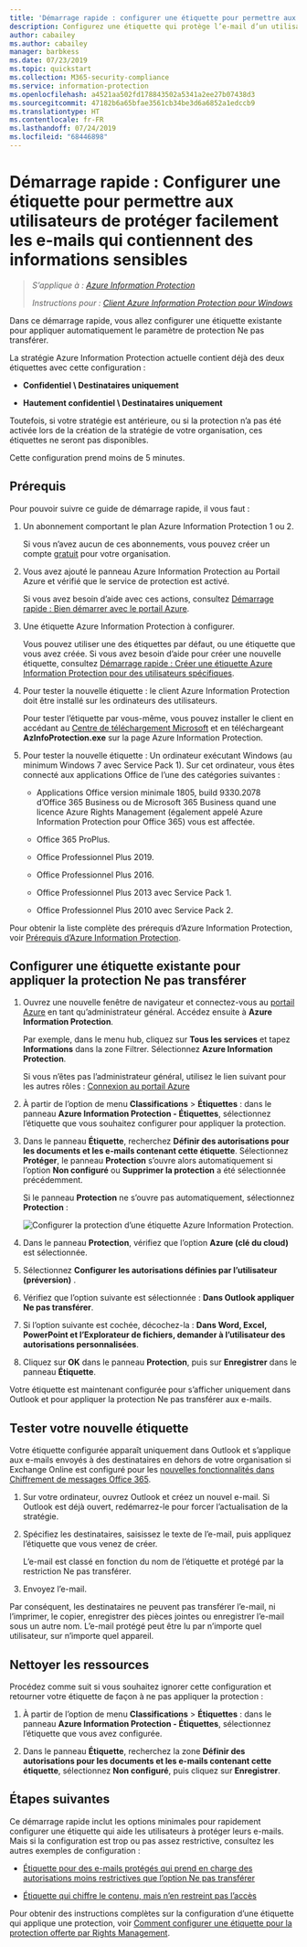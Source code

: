 ```yaml
---
title: 'Démarrage rapide : configurer une étiquette pour permettre aux utilisateurs de protéger facilement les e-mails - AIP'
description: Configurez une étiquette qui protège l’e-mail d’un utilisateur en appliquant automatiquement la protection Ne pas transférer.
author: cabailey
ms.author: cabailey
manager: barbkess
ms.date: 07/23/2019
ms.topic: quickstart
ms.collection: M365-security-compliance
ms.service: information-protection
ms.openlocfilehash: a4521aa502fd178843502a5341a2ee27b07438d3
ms.sourcegitcommit: 47182b6a65bfae3561cb34be3d6a6852a1edccb9
ms.translationtype: HT
ms.contentlocale: fr-FR
ms.lasthandoff: 07/24/2019
ms.locfileid: "68446898"
---
```

# <a name="quickstart-configure-a-label-for-users-to-easily-protect-emails-that-contain-sensitive-information"></a>Démarrage rapide : Configurer une étiquette pour permettre aux utilisateurs de protéger facilement les e-mails qui contiennent des informations sensibles

>*S’applique à : [Azure Information Protection](https://azure.microsoft.com/pricing/details/information-protection)*
>
> *Instructions pour : [Client Azure Information Protection pour Windows](faqs.md#whats-the-difference-between-the-azure-information-protection-client-and-the-azure-information-protection-unified-labeling-client)*

Dans ce démarrage rapide, vous allez configurer une étiquette existante pour appliquer automatiquement le paramètre de protection Ne pas transférer.

La stratégie Azure Information Protection actuelle contient déjà des deux étiquettes avec cette configuration :

- **Confidentiel \ Destinataires uniquement**

- **Hautement confidentiel \ Destinataires uniquement**

Toutefois, si votre stratégie est antérieure, ou si la protection n’a pas été activée lors de la création de la stratégie de votre organisation, ces étiquettes ne seront pas disponibles. 

Cette configuration prend moins de 5 minutes.

## <a name="prerequisites"></a>Prérequis

Pour pouvoir suivre ce guide de démarrage rapide, il vous faut :

1. Un abonnement comportant le plan Azure Information Protection 1 ou 2.
    
    Si vous n’avez aucun de ces abonnements, vous pouvez créer un compte [gratuit](https://admin.microsoft.com/Signup/Signup.aspx?OfferId=87dd2714-d452-48a0-a809-d2f58c4f68b7) pour votre organisation.

2. Vous avez ajouté le panneau Azure Information Protection au Portail Azure et vérifié que le service de protection est activé.

    Si vous avez besoin d’aide avec ces actions, consultez [Démarrage rapide : Bien démarrer avec le portail Azure](quickstart-viewpolicy.md).

3. Une étiquette Azure Information Protection à configurer. 
    
    Vous pouvez utiliser une des étiquettes par défaut, ou une étiquette que vous avez créée. Si vous avez besoin d’aide pour créer une nouvelle étiquette, consultez [Démarrage rapide : Créer une étiquette Azure Information Protection pour des utilisateurs spécifiques](quickstart-label-specificusers.md).

4. Pour tester la nouvelle étiquette : le client Azure Information Protection doit être installé sur les ordinateurs des utilisateurs. 
    
    Pour tester l’étiquette par vous-même, vous pouvez installer le client en accédant au [Centre de téléchargement Microsoft](https://www.microsoft.com/en-us/download/details.aspx?id=53018) et en téléchargeant **AzInfoProtection.exe** sur la page Azure Information Protection.

5. Pour tester la nouvelle étiquette : Un ordinateur exécutant Windows (au minimum Windows 7 avec Service Pack 1). Sur cet ordinateur, vous êtes connecté aux applications Office de l’une des catégories suivantes :
    
    - Applications Office version minimale 1805, build 9330.2078 d’Office 365 Business ou de Microsoft 365 Business quand une licence Azure Rights Management (également appelé Azure Information Protection pour Office 365) vous est affectée.
    
    - Office 365 ProPlus.
    
    - Office Professionnel Plus 2019.
    
    - Office Professionnel Plus 2016.
    
    - Office Professionnel Plus 2013 avec Service Pack 1.
    
    - Office Professionnel Plus 2010 avec Service Pack 2.

Pour obtenir la liste complète des prérequis d’Azure Information Protection, voir [Prérequis d’Azure Information Protection](requirements.md).

## <a name="configure-an-existing-label-to-apply-the-do-not-forward-protection"></a>Configurer une étiquette existante pour appliquer la protection Ne pas transférer

1. Ouvrez une nouvelle fenêtre de navigateur et connectez-vous au [portail Azure](https://portal.azure.com) en tant qu’administrateur général. Accédez ensuite à **Azure Information Protection**. 
    
    Par exemple, dans le menu hub, cliquez sur **Tous les services** et tapez **Informations** dans la zone Filtrer. Sélectionnez **Azure Information Protection**.
    
    Si vous n’êtes pas l’administrateur général, utilisez le lien suivant pour les autres rôles : [Connexion au portail Azure](configure-policy.md#signing-in-to-the-azure-portal)

2. À partir de l’option de menu **Classifications** > **Étiquettes** : dans le panneau **Azure Information Protection - Étiquettes**, sélectionnez l’étiquette que vous souhaitez configurer pour appliquer la protection. 

3. Dans le panneau **Étiquette**, recherchez **Définir des autorisations pour les documents et les e-mails contenant cette étiquette**. Sélectionnez **Protéger**, le panneau **Protection** s’ouvre alors automatiquement si l’option **Non configuré** ou **Supprimer la protection** a été sélectionnée précédemment.
    
    Si le panneau **Protection** ne s’ouvre pas automatiquement, sélectionnez **Protection** :
    
    ![Configurer la protection d’une étiquette Azure Information Protection](./media/info-protect-protection-bar-configured.png).

4. Dans le panneau **Protection**, vérifiez que l’option **Azure (clé du cloud)** est sélectionnée.
    
5. Sélectionnez **Configurer les autorisations définies par l’utilisateur (préversion)** .

6. Vérifiez que l’option suivante est sélectionnée : **Dans Outlook appliquer Ne pas transférer**.

7. Si l’option suivante est cochée, décochez-la : **Dans Word, Excel, PowerPoint et l’Explorateur de fichiers, demander à l’utilisateur des autorisations personnalisées**.

8. Cliquez sur **OK** dans le panneau **Protection**, puis sur **Enregistrer** dans le panneau **Étiquette**.

Votre étiquette est maintenant configurée pour s’afficher uniquement dans Outlook et pour appliquer la protection Ne pas transférer aux e-mails.

## <a name="test-your-new-label"></a>Tester votre nouvelle étiquette

Votre étiquette configurée apparaît uniquement dans Outlook et s’applique aux e-mails envoyés à des destinataires en dehors de votre organisation si Exchange Online est configuré pour les [nouvelles fonctionnalités dans Chiffrement de messages Office 365](https://support.office.com/article/7ff0c040-b25c-4378-9904-b1b50210d00e).

1. Sur votre ordinateur, ouvrez Outlook et créez un nouvel e-mail. Si Outlook est déjà ouvert, redémarrez-le pour forcer l’actualisation de la stratégie.

2. Spécifiez les destinataires, saisissez le texte de l’e-mail, puis appliquez l’étiquette que vous venez de créer. 
    
    L’e-mail est classé en fonction du nom de l’étiquette et protégé par la restriction Ne pas transférer.

3. Envoyez l’e-mail. 

Par conséquent, les destinataires ne peuvent pas transférer l’e-mail, ni l’imprimer, le copier, enregistrer des pièces jointes ou enregistrer l’e-mail sous un autre nom. L’e-mail protégé peut être lu par n’importe quel utilisateur, sur n’importe quel appareil.

## <a name="clean-up-resources"></a>Nettoyer les ressources

Procédez comme suit si vous souhaitez ignorer cette configuration et retourner votre étiquette de façon à ne pas appliquer la protection :

1. À partir de l’option de menu **Classifications** > **Étiquettes** : dans le panneau **Azure Information Protection - Étiquettes**, sélectionnez l’étiquette que vous avez configurée. 

3. Dans le panneau **Étiquette**, recherchez la zone **Définir des autorisations pour les documents et les e-mails contenant cette étiquette**, sélectionnez **Non configuré**, puis cliquez sur **Enregistrer**.

## <a name="next-steps"></a>Étapes suivantes

Ce démarrage rapide inclut les options minimales pour rapidement configurer une étiquette qui aide les utilisateurs à protéger leurs e-mails. Mais si la configuration est trop ou pas assez restrictive, consultez les autres exemples de configuration :

- [Étiquette pour des e-mails protégés qui prend en charge des autorisations moins restrictives que l’option Ne pas transférer](configure-policy-protection.md#example-4-label-for-protected-email-that-supports-less-restrictive-permissions-than-do-not-forward)

- [Étiquette qui chiffre le contenu, mais n’en restreint pas l’accès](configure-policy-protection.md#example-5-label-that-encrypts-content-but-doesnt-restrict-who-can-access-it)

Pour obtenir des instructions complètes sur la configuration d’une étiquette qui applique une protection, voir [Comment configurer une étiquette pour la protection offerte par Rights Management](configure-policy-protection.md). 
